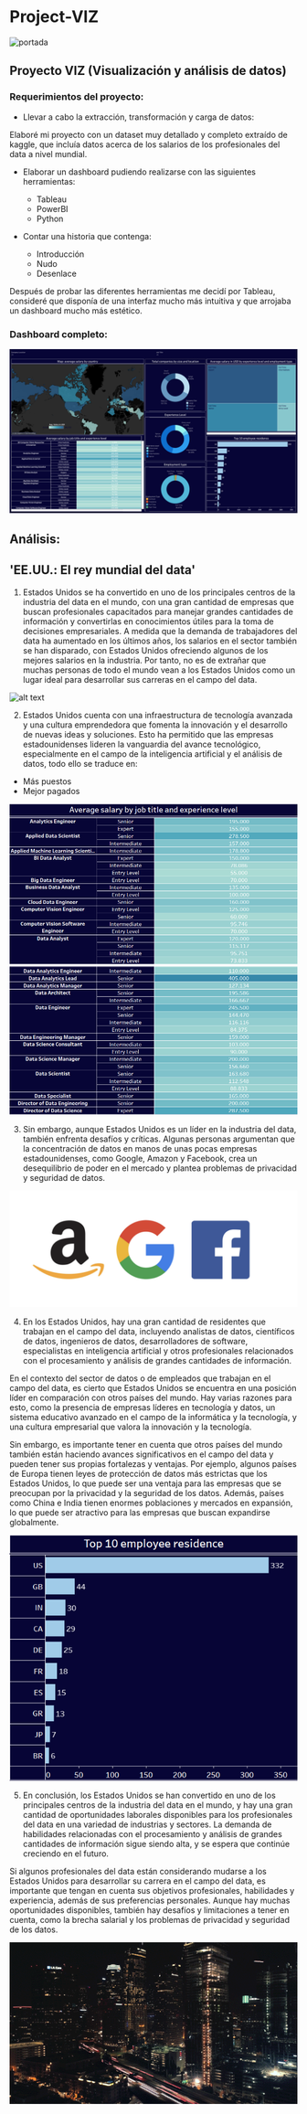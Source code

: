 # Project-VIZ
![portada](https://www.conectasoftware.com/wp-content/uploads/2020/03/tableau.jpg)

## Proyecto VIZ (Visualización y análisis de datos)

### Requerimientos del proyecto:

- Llevar a cabo la extracción, transformación y carga de datos:

Elaboré mi proyecto con un dataset muy detallado y completo extraído de kaggle, que incluía datos acerca de los salarios de los profesionales del data a nivel mundial.

- Elaborar un dashboard pudiendo realizarse con las siguientes herramientas:
  - Tableau
  - PowerBI
  - Python

- Contar una historia que contenga:
  - Introducción
  - Nudo
  - Desenlace

Después de probar las diferentes herramientas me decidí por Tableau, consideré que disponía de una interfaz mucho más intuitiva y que arrojaba un dashboard mucho más estético.


### Dashboard completo:

![alt text](https://github.com/pgmar257/Project-VIZ/blob/main/images/Dashboard%201.png)


## Análisis:

## 'EE.UU.: El rey mundial del data'

1. Estados Unidos se ha convertido en uno de los principales centros de la industria del data en el mundo, con una gran cantidad de empresas que buscan profesionales capacitados para manejar grandes cantidades de información y convertirlas en conocimientos útiles para la toma de decisiones empresariales. 
A medida que la demanda de trabajadores del data ha aumentado en los últimos años, los salarios en el sector también se han disparado, con Estados Unidos ofreciendo algunos de los mejores salarios en la industria. Por tanto, no es de extrañar que muchas personas de todo el mundo vean a los Estados Unidos como un lugar ideal para desarrollar sus carreras en el campo del data.


![alt text](https://github.com/pgmar257/Project-VIZ/blob/main/images/captura%20introducci%C3%B3n1.png)


2. Estados Unidos cuenta con una infraestructura de tecnología avanzada y una cultura emprendedora que fomenta la innovación y el desarrollo de nuevas ideas y soluciones. 
Esto ha permitido que las empresas estadounidenses lideren la vanguardia del avance tecnológico, especialmente en el campo de la inteligencia artificial y el análisis de datos, todo ello se traduce en:

- Más puestos
- Mejor pagados


![alt text](https://github.com/pgmar257/Project-VIZ/blob/main/images/captura%20introduccion2.png)
![alt text](https://github.com/pgmar257/Project-VIZ/blob/main/images/captura%20introduccion3.png)


3. Sin embargo, aunque Estados Unidos es un líder en la industria del data, también enfrenta desafíos y críticas. 
Algunas personas argumentan que la concentración de datos en manos de unas pocas empresas estadounidenses, como Google, Amazon y Facebook, crea un desequilibrio de poder en el mercado y plantea problemas de privacidad y seguridad de datos.


![alt text](https://github.com/pgmar257/Project-VIZ/blob/main/images/Logos.png)


4. En los Estados Unidos, hay una gran cantidad de residentes que trabajan en el campo del data, incluyendo analistas de datos, científicos de datos, ingenieros de datos, desarrolladores de software, especialistas en inteligencia artificial y otros profesionales relacionados con el procesamiento y análisis de grandes cantidades de información.

En el contexto del sector de datos o de empleados que trabajan en el campo del data, es cierto que Estados Unidos se encuentra en una posición líder en comparación con otros países del mundo. Hay varias razones para esto, como la presencia de empresas líderes en tecnología y datos, un sistema educativo avanzado en el campo de la informática y la tecnología, y una cultura empresarial que valora la innovación y la tecnología.

Sin embargo, es importante tener en cuenta que otros países del mundo también están haciendo avances significativos en el campo del data y pueden tener sus propias fortalezas y ventajas. Por ejemplo, algunos países de Europa tienen leyes de protección de datos más estrictas que los Estados Unidos, lo que puede ser una ventaja para las empresas que se preocupan por la privacidad y la seguridad de los datos. Además, países como China e India tienen enormes poblaciones y mercados en expansión, lo que puede ser atractivo para las empresas que buscan expandirse globalmente.



![alt text](https://github.com/pgmar257/Project-VIZ/blob/main/images/captura%20introduccion4.png)


5. En conclusión, los Estados Unidos se han convertido en uno de los principales centros de la industria del data en el mundo, y hay una gran cantidad de oportunidades laborales disponibles para los profesionales del data en una variedad de industrias y sectores. La demanda de habilidades relacionadas con el procesamiento y análisis de grandes cantidades de información sigue siendo alta, y se espera que continúe creciendo en el futuro.

Si algunos profesionales del data están considerando mudarse a los Estados Unidos para desarrollar su carrera en el campo del data, es importante que tengan en cuenta sus objetivos profesionales, habilidades y experiencia, además de sus preferencias personales. Aunque hay muchas oportunidades disponibles, también hay desafíos y limitaciones a tener en cuenta, como la brecha salarial y los problemas de privacidad y seguridad de los datos.



![image](https://github.com/pgmar257/Project-VIZ/blob/main/images/76dc53_f8165557dcab4fdd8c20315468aabbee_mv2.gif)







